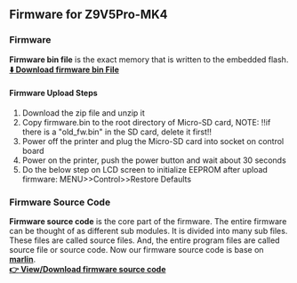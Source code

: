## Firmware for Z9V5Pro-MK4
### Firmware
**Firmware bin file** is the exact memory that is written to the embedded flash.     
**[:arrow_down: Download firmware bin File](https://github.com/ZONESTAR3D/Firmware/tree/master/Z9/Z9V5/bin/Z9V5Pro-MK4)**
#### Firmware Upload Steps
1. Download the zip file and unzip it
2. Copy firmware.bin to the root directory of Micro-SD card, NOTE: !!if there is a "old_fw.bin" in the SD card, delete it first!!
3. Power off the printer and plug the Micro-SD card into socket on control board
4. Power on the printer, push the power button and wait about 30 seconds
5. Do the below step on LCD screen to initialize EEPROM after upload firmware: MENU>>Control>>Restore Defaults

### Firmware Source Code
**Firmware source code** is the core part of the firmware. The entire firmware can be thought of as different sub modules. It is divided into many sub files. These files are called source files. And, the entire program files are called source file or source code. Now our firmware source code is base on [**marlin**](https://www.marlinfw.org).    
**[:point_right: View/Download firmware source code](https://github.com/ZONESTAR3D/source-code-for-3d-printer)**


